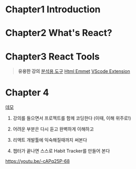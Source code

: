 # Chapter1 Introduction

# Chapter2 What's React?

# Chapter3 React Tools

> **유용한 강의**
>[분석용 도구](https://www.youtube.com/watch?v=bS9yTI2fC0w)
>[Html Emmet](https://www.youtube.com/watch?v=m7wsrVQsVjI)
>[VScode Extension](https://www.youtube.com/watch?v=2UaKfAz-eEI)

# Chapter 4 

[데모](https://dream-coding-academy.github.io/react_basic_habit_tracker/)

1. 강의를 들으면서 프로젝트를 함께 코딩한다 (이때, 이해 위주로!)

2. 어려운 부분은 다시 듣고 완벽하게 이해하고

3. 리액트 개발툴에 익숙해질때까지 써본다

4. 챕터가 끝나면 스스로 Habit Tracker를 만들어 본다

https://youtu.be/-cAPq25P-68